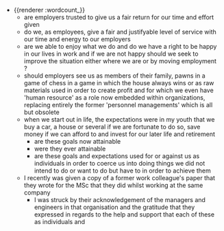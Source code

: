 - {{renderer :wordcount_}}
	- are employers trusted to give us a fair return for our time and effort given
	- do we, as employees, give a fair and justifyable level of service with our time and energy to our employers
	- are we able to enjoy what we do and do we have a right to be happy in our lives in work and if we are not happy should we seek to improve the situation either where we are or by moving employment ?
	- should employers see us as members of their family, pawns in a game of chess in a game in which the house always wins or as raw materials used in order to create profit and for which we even have 'human resource' as a role now embedded within organizations, replacing entirely the former 'personnel managements' which is all but obsolete
	- when we start out in life, the expectations were in my youth that we buy a car, a house or several if we are fortunate to do so, save money if we can afford to and invest for our later life and retirement
		- are these goals now attainable
		- were they ever attainable
		- are these goals and expectations used for or against us as individuals in order to coerce us into doing things we did not intend to do or want to do but have to in order to achieve them
	- I recently was given a copy of a former work colleague's paper that they wrote for the MSc that they did whilst working at the same company
		- I was struck by their acknowledgement of the managers and engineers in that organisation and the gratitude that they expressed in regards to the help and support that each of these as individuals and